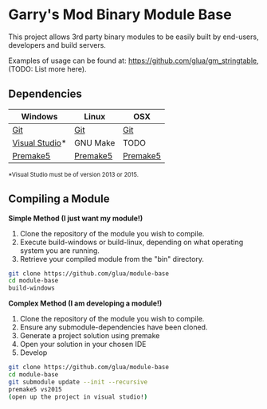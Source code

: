 # Garry's Mod Binary Module Base
This project allows 3rd party binary modules to be easily built by end-users, developers and build servers.

Examples of usage can be found at: https://github.com/glua/gm_stringtable, (TODO: List more here).

## Dependencies
| Windows | Linux | OSX |
| ------- | ----- | --- |
| [Git](https://git-scm.com/download/win) | [Git](https://git-scm.com/book/en/v2/Getting-Started-Installing-Git) | [Git](https://git-scm.com/book/en/v2/Getting-Started-Installing-Git) |
| [Visual Studio](https://www.visualstudio.com/en-us/downloads/download-visual-studio-vs.aspx)* | GNU Make | TODO |
| [Premake5](https://github.com/glua/module-base/wiki/Installing-Premake5) | [Premake5](https://github.com/glua/module-base/wiki/Installing-Premake5) | [Premake5](https://github.com/glua/module-base/wiki/Installing-Premake5) |
<sub>*Visual Studio must be of version 2013 or 2015.</sub>

## Compiling a Module
__Simple Method (I just want my module!)__

1. Clone the repository of the module you wish to compile.
2. Execute build-windows or build-linux, depending on what operating system you are running.
3. Retrieve your compiled module from the "bin" directory.

```bash
git clone https://github.com/glua/module-base
cd module-base
build-windows
```

__Complex Method (I am developing a module!)__

1. Clone the repository of the module you wish to compile.
2. Ensure any submodule-dependencies have been cloned.
3. Generate a project solution using premake
4. Open your solution in your chosen IDE
5. Develop

```bash
git clone https://github.com/glua/module-base
cd module-base
git submodule update --init --recursive
premake5 vs2015
(open up the project in visual studio!)
```
